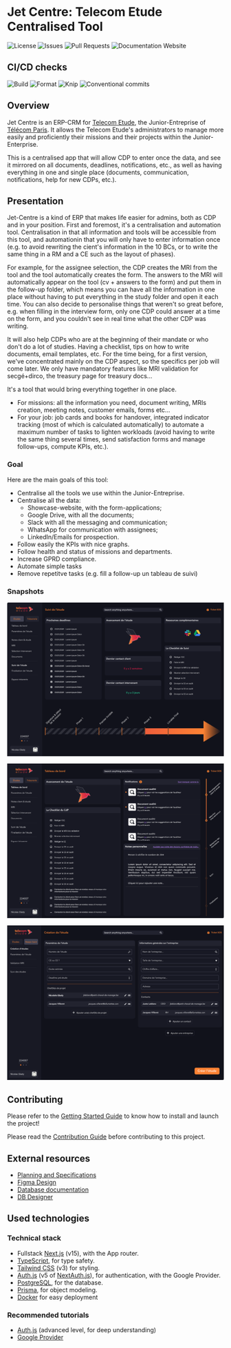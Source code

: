 # Jet Centre: Telecom Etude Centralised Tool

![License](https://img.shields.io/github/license/telecom-etude/jet-centre)
![Issues](https://img.shields.io/github/issues/telecom-etude/jet-centre)
![Pull Requests](https://img.shields.io/github/issues-pr/telecom-etude/jet-centre)
![Documentation Website](https://img.shields.io/website?url=https%3A%2F%2Ftelecom-etude.github.io%2Fjet-centre)

## CI/CD checks

![Build](https://github.com/telecom-etude/jet-centre/actions/workflows/build.yml/badge.svg)
![Format](https://github.com/telecom-etude/jet-centre/actions/workflows/fmt.yml/badge.svg)
![Knip](https://github.com/telecom-etude/jet-centre/actions/workflows/knip.yml/badge.svg)
![Conventional commits](https://github.com/telecom-etude/jet-centre/actions/workflows/commits.yml/badge.svg)

## Overview

Jet Centre is an ERP-CRM for [Telecom Etude](https://telecom-etude.fr), the Junior-Entreprise of [Télécom Paris](https://telecom-paris.fr).
It allows the Telecom Etude's administrators to manage more easily and proficiently their missions and their projects within the Junior-Enterprise.

This is a centralised app that will allow CDP to enter once the data, and see it mirrored on all documents, deadlines, notifications, etc., as well as having everything in one and single place (documents, communication, notifications, help for new CDPs, etc.).

## Presentation

Jet-Centre is a kind of ERP that makes life easier for admins, both as CDP and in your position. First and foremost, it's a centralisation and automation tool. Centralisation in that all information and tools will be accessible from this tool, and automationin that you will only have to enter information once (e.g. to avoid rewriting the cient's information in the 10 BCs, or to write the same thing in a RM and a CE such as the layout of phases).

For example, for the assignee selection, the CDP creates the MRI from the tool and the tool automatically creates the form. The answers to the MRI will automatically appear on the tool (cv + answers to the form) and put them in the follow-up folder, which means you can have all the information in one place without having to put everything in the study folder and open it each time. You can also decide to personalise things that weren't so great before, e.g. when filling in the interview form, only one CDP could answer at a time on the form, and you couldn't see in real time what the other CDP was writing.

It will also help CDPs who are at the beginning of their mandate or who don't do a lot of studies. Having a checklist, tips on how to write documents, email templates, etc. For the time being, for a first version, we've concentrated mainly on the CDP aspect, so the specifics per job will come later. We only have mandatory features like MRI validation for secgé+dirco, the treasury page for treasury docs...

It's a tool that would bring everything together in one place.

- For missions: all the information you need, document writing, MRIs creation, meeting notes, customer emails, forms etc...
- For your job: job cards and books for handover, integrated indicator tracking (most of which is calculated automatically) to automate a maximum number of tasks to lighten workloads (avoid having to write the same thing several times, send satisfaction forms and manage follow-ups, compute KPIs, etc.).

### Goal

Here are the main goals of this tool:

- Centralise all the tools we use within the Junior-Entreprise.
- Centralise all the data:
    - Showcase-website, with the form-applications;
    - Google Drive, with all the documents;
    - Slack with all the messaging and communication;
    - WhatsApp for communication with assignees;
    - LinkedIn/Emails for prospection.
- Follow easily the KPIs with nice graphs.
- Follow health and status of missions and departments.
- Increase GPRD compliance.
- Automate simple tasks
- Remove repetitve tasks (e.g. fill a follow-up un tableau de suivi)

### Snapshots

![Mission follow](/docs/images/mission-follow.png)

![Dashboard](/docs/images/dashboard.png)

![Create mission](/docs/images/create.png)

## Contributing

Please refer to the [Getting Started Guide](/docs/GETTING_STARTED.md) to know how to install and launch the project!

Please read the [Contribution Guide](/docs/CONTRIBUTING.md) before contributing to this project.

## External resources

- [Planning and Specifications](https://docs.google.com/document/d/1CzvHDF7RaJH02KWRsCnQcQE092i8NNxbOPfbOsbXEHg/edit?usp=sharing)
- [Figma Design](https://www.figma.com/design/3MOoUXn1fM81b36aXTMpKJ/Telecom-Etude-Centralized-Tool?node-id=0-1&t=yhJvmaIEMpC5kIlt-1)
- [Database documentation](https://telecom-etude.github.io/jet-centre)
- [DB Designer](https://dbdesigner.page.link/URRwLbFdp8r9qiiF6)

## Used technologies

### Technical stack

- Fullstack [Next.js](https://nextjs.org/) (v15), with the App router.
- [TypeScript](https://www.typescriptlang.org/), for type safety.
- [Tailwind CSS](https://tailwindcss.com/) (v3) for styling.
- [Auth.js](https://authjs.dev/) (v5 of [NextAuth.js](https://next-auth.js.org/)), for authentication, with the Google Provider.
- [PostgreSQL](https://www.postgresql.org/), for the database.
- [Prisma](https://www.prisma.io/), for object modeling.
- [Docker](https://www.docker.com/) for easy deployment

### Recommended tutorials

- [Auth.js](https://www.youtube.com/watch?v=1MTyCvS05V4) (advanced level, for deep understanding)
- [Google Provider](https://www.youtube.com/watch?v=Rs8018RO5YQ)
